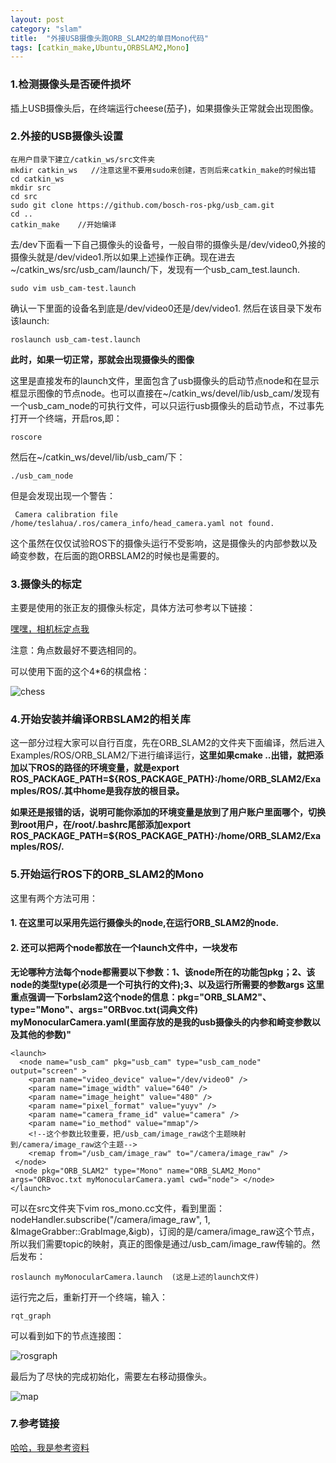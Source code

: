 ```yaml
---
layout: post
category: "slam"
title:  "外接USB摄像头跑ORB_SLAM2的单目Mono代码"
tags: [catkin_make,Ubuntu,ORBSLAM2,Mono]
---
```


### 1.检测摄像头是否硬件损坏

插上USB摄像头后，在终端运行cheese(茄子)，如果摄像头正常就会出现图像。

<!-- more -->

### 2.外接的USB摄像头设置

    在用户目录下建立/catkin_ws/src文件夹
	mkdir catkin_ws   //注意这里不要用sudo来创建，否则后来catkin_make的时候出错
	cd catkin_ws
	mkdir src
	cd src
	sudo git clone https://github.com/bosch-ros-pkg/usb_cam.git  
	cd ..
	catkin_make    //开始编译

去/dev下面看一下自己摄像头的设备号，一般自带的摄像头是/dev/video0,外接的摄像头就是/dev/video1.所以如果上述操作正确。现在进去~/catkin_ws/src/usb_cam/launch/下，发现有一个usb_cam_test.launch.

	sudo vim usb_cam-test.launch

确认一下里面的设备名到底是/dev/video0还是/dev/video1. 然后在该目录下发布该launch:

	roslaunch usb_cam-test.launch

**此时，如果一切正常，那就会出现摄像头的图像**

这里是直接发布的launch文件，里面包含了usb摄像头的启动节点node和在显示框显示图像的节点node。也可以直接在~/catkin_ws/devel/lib/usb_cam/发现有一个usb_cam_node的可执行文件，可以只运行usb摄像头的启动节点，不过事先打开一个终端，开启ros,即：

	roscore

然后在~/catkin_ws/devel/lib/usb_cam/下：
	
	./usb_cam_node

但是会发现出现一个警告：

	 Camera calibration file /home/teslahua/.ros/camera_info/head_camera.yaml not found.

这个虽然在仅仅试验ROS下的摄像头运行不受影响，这是摄像头的内部参数以及崎变参数，在后面的跑ORBSLAM2的时候也是需要的。

### 3.摄像头的标定

主要是使用的张正友的摄像头标定，具体方法可参考以下链接：

 [嘿嘿，相机标定点我](http://blog.csdn.net/dcrmg/article/details/52929669)

注意：角点数最好不要选相同的。

可以使用下面的这个4*6的棋盘格：

 ![chess](http://oyqo0q1a2.bkt.clouddn.com/chess.bmp)

### 4.开始安装并编译ORBSLAM2的相关库

这一部分过程大家可以自行百度，先在ORB_SLAM2的文件夹下面编译，然后进入Examples/ROS/ORB_SLAM2/下进行编译运行，**这里如果cmake ..出错，就把添加以下ROS的路径的环境变量，就是export ROS_PACKAGE_PATH=${ROS_PACKAGE_PATH}:/home/ORB_SLAM2/Examples/ROS/.其中home是我存放的根目录。**

**如果还是报错的话，说明可能你添加的环境变量是放到了用户账户里面哪个，切换到root用户，在/root/.bashrc尾部添加export ROS_PACKAGE_PATH=${ROS_PACKAGE_PATH}:/home/ORB_SLAM2/Examples/ROS/.**  

### 5.开始运行ROS下的ORB_SLAM2的Mono

这里有两个方法可用：

#### 1. 在这里可以采用先运行摄像头的node,在运行ORB_SLAM2的node.

#### 2. 还可以把两个node都放在一个launch文件中，一块发布

**无论哪种方法每个node都需要以下参数：1、该node所在的功能包pkg；2、该node的类型type(必须是一个可执行的文件);3、以及运行所需要的参数args**
**这里重点强调一下orbslam2这个node的信息：pkg="ORB_SLAM2"、type="Mono"、args="ORBvoc.txt(词典文件) myMonocularCamera.yaml(里面存放的是我的usb摄像头的内参和崎变参数以及其他的参数)"**

    <launch>
      <node name="usb_cam" pkg="usb_cam" type="usb_cam_node" output="screen" >
        <param name="video_device" value="/dev/video0" />
        <param name="image_width" value="640" />
    	<param name="image_height" value="480" />
    	<param name="pixel_format" value="yuyv" />
    	<param name="camera_frame_id" value="camera" />
    	<param name="io_method" value="mmap"/>
		<!--这个参数比较重要，把/usb_cam/image_raw这个主题映射到/camera/image_raw这个主题--> 
    	<remap from="/usb_cam/image_raw" to="/camera/image_raw" />  
  	 </node>
     <node pkg="ORB_SLAM2" type="Mono" name="ORB_SLAM2_Mono"  args="ORBvoc.txt myMonocularCamera.yaml cwd="node"> </node>
	</launch>

可以在src文件夹下vim ros_mono.cc文件，看到里面： nodeHandler.subscribe("/camera/image_raw", 1, &ImageGrabber::GrabImage,&igb)，订阅的是/camera/image_raw这个节点，所以我们需要topic的映射，真正的图像是通过/usb_cam/image_raw传输的。然后发布：

    roslaunch myMonocularCamera.launch  (这是上述的launch文件)

运行完之后，重新打开一个终端，输入：
	
	rqt_graph

可以看到如下的节点连接图：

![rosgraph](http://oyqo0q1a2.bkt.clouddn.com/rosgraph.png)

最后为了尽快的完成初始化，需要左右移动摄像头。

![map](http://oyqo0q1a2.bkt.clouddn.com/map.png)


### 7.参考链接

[哈哈，我是参考资料](http://blog.csdn.net/goding_learning/article/details/52950993)







   
 

  




